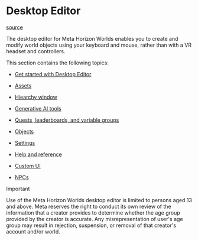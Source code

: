 # Desktop Editor

[source](https://developers.meta.com/horizon-worlds/learn/documentation/desktop-editor/desktop-editor)

The desktop editor for Meta Horizon Worlds enables you to create and modify world objects using your keyboard and mouse, rather than with a VR headset and controllers.

This section contains the following topics:

*   [Get started with Desktop Editor](/horizon-worlds/learn/documentation/desktop-editor/getting-started/)

*   [Assets](/horizon-worlds/learn/documentation/desktop-editor/assets/)

*   [Hiearchy window](/horizon-worlds/learn/documentation/desktop-editor/hierarchy-window/)

*   [Generative AI tools](/horizon-worlds/learn/documentation/desktop-editor/generative-ai-creation-tools/)

*   [Quests, leaderboards, and variable groups](/horizon-worlds/learn/documentation/desktop-editor/quests-leaderboards-and-variable-groups/quests-leaderboards-and-variable-groups)

*   [Objects](/horizon-worlds/learn/documentation/desktop-editor/objects/)

*   [Settings](/horizon-worlds/learn/documentation/desktop-editor/settings-modifications/)

*   [Help and reference](/horizon-worlds/learn/documentation/desktop-editor/help-and-reference/)

*   [Custom UI](/horizon-worlds/learn/documentation/desktop-editor/custom-ui/)

*   [NPCs](/horizon-worlds/learn/documentation/desktop-editor/npcs/)

Important

Use of the Meta Horizon Worlds desktop editor is limited to persons aged 13 and above. Meta reserves the right to conduct its own review of the information that a creator provides to determine whether the age group provided by the creator is accurate. Any misrepresentation of user's age group may result in rejection, suspension, or removal of that creator's account and/or world.

 

 

 

 

 

 

 

 

 

 

 

 

 

 

 

 

 

 

 

 

 

 

 

 

 

 

 

 

 

 

 

 

 

 

 

 

 

 

 

 

 

 

 

 

 

 